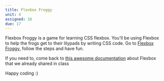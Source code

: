 ```yaml
---
title: Flexbox Froggy
unit: 4
assigned: 16
due: 17
---
```


Flexbox Froggy is a game for learning CSS flexbox. You'll be using Flexbox to help the frogs get to their lilypads by writing CSS code.
Go to [Flexbox Froggy](https://flexboxfroggy.com/), follow the steps and have fun.

If you need to, come back to [this awesome documentation](https://css-tricks.com/snippets/css/a-guide-to-flexbox/) about Flexbox that we already shared in class

Happy coding :)
